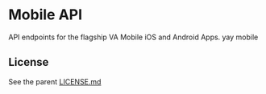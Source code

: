# Mobile API
API endpoints for the flagship VA Mobile iOS and Android Apps.
yay mobile

## License
See the parent [LICENSE.md](../../LICENSE.md)
